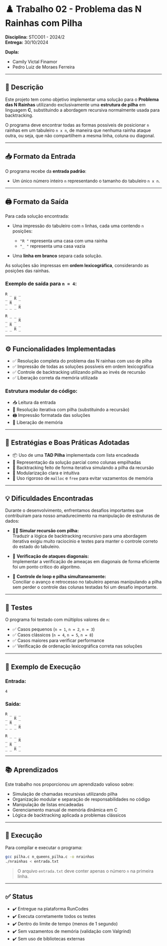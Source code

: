 # ♟️ Trabalho 02 - Problema das N Rainhas com Pilha

**Disciplina:** STCO01 - 2024/2  
**Entrega:** 30/10/2024  

**Dupla:**  
- Camily Victal Finamor  
- Pedro Luiz de Moraes Ferreira  

---

## 📄 Descrição

Este projeto tem como objetivo implementar uma solução para o **Problema das N Rainhas** utilizando exclusivamente uma **estrutura de pilha** em linguagem **C**, substituindo a abordagem recursiva normalmente usada para backtracking.

O programa deve encontrar todas as formas possíveis de posicionar `n` rainhas em um tabuleiro `n x n`, de maneira que nenhuma rainha ataque outra, ou seja, que não compartilhem a mesma linha, coluna ou diagonal.

---

## 📥 Formato da Entrada

O programa recebe da **entrada padrão**:

- Um único número inteiro `n` representando o tamanho do tabuleiro `n x n`.

---

## 🖨️ Formato da Saída

Para cada solução encontrada:

- Uma impressão do tabuleiro com `n` linhas, cada uma contendo `n` posições:
  - `"R "` representa uma casa com uma rainha  
  - `"_ "` representa uma casa vazia

- Uma **linha em branco** separa cada solução.

As soluções são impressas em **ordem lexicográfica**, considerando as posições das rainhas.

### Exemplo de saída para `n = 4`:
```
R _ _ _ 
_ _ R _ 
_ R _ _ 
_ _ _ R 

R _ _ _ 
_ _ _ R 
_ R _ _ 
_ _ R _ 
```

---

## ⚙️ Funcionalidades Implementadas

- ✅ Resolução completa do problema das N rainhas com uso de pilha  
- ✅ Impressão de todas as soluções possíveis em ordem lexicográfica  
- ✅ Controle de backtracking utilizando pilha ao invés de recursão  
- ✅ Liberação correta da memória utilizada  

### Estrutura modular do código:

- 📥 Leitura da entrada  
- 🧠 Resolução iterativa com pilha (substituindo a recursão)  
- 🖨️ Impressão formatada das soluções  
- 🧹 Liberação de memória

---

## 🧠 Estratégias e Boas Práticas Adotadas

- 📦 Uso de uma **TAD Pilha** implementada com lista encadeada  
- 🧱 Representação da solução parcial como colunas empilhadas  
- 🔄 Backtracking feito de forma iterativa simulando a pilha da recursão  
- 🧰 Modularização clara e intuitiva  
- 🧼 Uso rigoroso de `malloc` e `free` para evitar vazamentos de memória

---

## 💡 Dificuldades Encontradas

Durante o desenvolvimento, enfrentamos desafios importantes que contribuíram para nosso amadurecimento na manipulação de estruturas de dados:

- 🤹‍♀️ **Simular recursão com pilha:**  
  Traduzir a lógica de backtracking recursivo para uma abordagem iterativa exigiu muito raciocínio e testes para manter o controle correto do estado do tabuleiro.

- 🧩 **Verificação de ataques diagonais:**  
  Implementar a verificação de ameaças em diagonais de forma eficiente foi um ponto crítico do algoritmo.

- 🔁 **Controle de loop e pilha simultaneamente:**  
  Conciliar o avanço e retrocesso no tabuleiro apenas manipulando a pilha sem perder o controle das colunas testadas foi um desafio importante.

---

## 🧪 Testes

O programa foi testado com múltiplos valores de `n`:

- ✅ Casos pequenos (`n = 1`, `n = 2`, `n = 3`)  
- ✅ Casos clássicos (`n = 4`, `n = 5`, `n = 8`)  
- ✅ Casos maiores para verificar performance
- ✅ Verificação de ordenação lexicográfica correta nas soluções  

---

## 🧼 Exemplo de Execução

### Entrada:
```
4
```

### Saída:
```
R _ _ _ 
_ _ R _ 
_ R _ _ 
_ _ _ R 

R _ _ _ 
_ _ _ R 
_ R _ _ 
_ _ R _ 
```

---

## 📚 Aprendizados

Este trabalho nos proporcionou um aprendizado valioso sobre:

- Simulação de chamadas recursivas utilizando pilha  
- Organização modular e separação de responsabilidades no código  
- Manipulação de listas encadeadas  
- Gerenciamento manual de memória dinâmica em C  
- Lógica de backtracking aplicada a problemas clássicos

---

## 🚀 Execução

Para compilar e executar o programa:

```bash
gcc pilha.c n_queens_pilha.c -o nrainhas
./nrainhas < entrada.txt
```

> O arquivo `entrada.txt` deve conter apenas o número `n` na primeira linha.

---

## ✅ Status

- ✔️ Entregue na plataforma RunCodes  
- ✔️ Executa corretamente todos os testes  
- ✔️ Dentro do limite de tempo (menos de 1 segundo)  
- ✔️ Sem vazamentos de memória (validação com Valgrind)  
- ✔️ Sem uso de bibliotecas externas  
